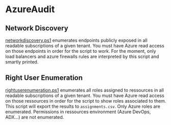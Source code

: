 # AzureAudit
## Network Discovery
[networkdiscovery.ps1](networkdiscovery.ps1) enumerates endpoints publicly exposed in all readable subscriptions of a given tenant. You must have Azure read access on those endpoints in order for the script to work.
For the moment, only load balancers and azure firewalls rules are interpreted by this script and smartly printed.

## Right User Enumeration
[rightuserenumeration.ps1](rightuserenumeration.ps1) enumerates all roles assigned to ressources in all readable subscriptions of a given tenant. You must have Azure read access on those ressources in order for the script to show roles associated to them. This script will export the results to `assignments.csv`.
Only Azure roles are enumerated. Permissions in ressources environment (Azure DevOps, ADX...) are not enumerated.
